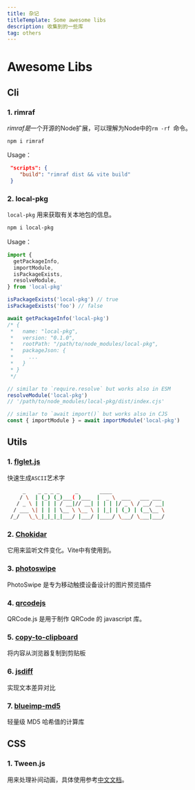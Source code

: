 ```yaml
---
title: 杂记
titleTemplate: Some awesome libs
description: 收集到的一些库
tag: others
---
```


# Awesome Libs

## Cli

### 1.  rimraf  

*rimraf是*一个开源的Node扩展，可以理解为Node中的`rm -rf `命令。

```
npm i rimraf
```

Usage：

```json
 "scripts": {
    "build": "rimraf dist && vite build"
 }	
```



### 2.  local-pkg

`local-pkg` 用来获取有关本地包的信息。

```bash
npm i local-pkg
```

Usage：

```js
import {
  getPackageInfo,
  importModule,
  isPackageExists,
  resolveModule,
} from 'local-pkg'

isPackageExists('local-pkg') // true
isPackageExists('foo') // false

await getPackageInfo('local-pkg')
/* {
 *   name: "local-pkg",
 *   version: "0.1.0",
 *   rootPath: "/path/to/node_modules/local-pkg",
 *   packageJson: {
 *     ...
 *   }
 * }
 */

// similar to `require.resolve` but works also in ESM
resolveModule('local-pkg')
// '/path/to/node_modules/local-pkg/dist/index.cjs'

// similar to `await import()` but works also in CJS
const { importModule } = await importModule('local-pkg')
```



## Utils

### 1. [flglet.js](https://github.com/scottgonzalez/figlet-js)

快速生成`ASCII`艺术字
```bash
     _    _ _ _ _     _       ____                 
    / \  | (_) (_)___( )___  |  _ \  ___   ___ ___ 
   / _ \ | | | | / __|// __| | | | |/ _ \ / __/ __|
  / ___ \| | | | \__ \ \__ \ | |_| | (_) | (__\__ \
 /_/   \_\_|_|_|_|___/ |___/ |____/ \___/ \___|___/
```

### 2. [Chokidar](https://github.com/paulmillr/chokidar)

它用来监听文件变化。Vite中有使用到。



### 3. [photoswipe](https://github.com/dimsemenov/photoswipe)

PhotoSwipe 是专为移动触摸设备设计的图片预览插件


### 4. [qrcodejs](https://github.com/davidshimjs/qrcodejs)

QRCode.js 是用于制作 QRCode 的 javascript 库。


### 5. [copy-to-clipboard](https://github.com/sudodoki/copy-to-clipboard)

将内容从浏览器复制到剪贴板

### 6. [jsdiff](https://github.com/kpdecker/jsdiff)

实现文本差异对比

### 7. [blueimp-md5](https://www.npmjs.com/package/blueimp-md5)

轻量级 MD5 哈希值的计算库

## CSS 

### 1. Tween.js

用来处理补间动画，具体使用参考[中文文档](https://github.com/tweenjs/tween.js/blob/main/docs/user_guide_zh-CN.md)。







